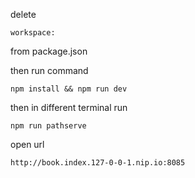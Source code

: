 delete 
```
workspace:
```
from package.json

then run command

```
npm install && npm run dev
```

then in different terminal run 

```
npm run pathserve
```

open url

```
http://book.index.127-0-0-1.nip.io:8085
```
